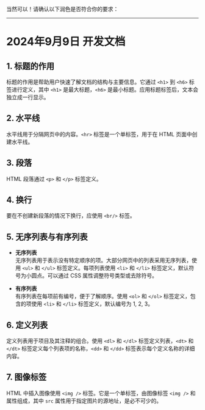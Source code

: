 <!--
	FileName : doc.md
	By : yzx
	MakeTime : 2024年9月11日 下午 07:47:20
	Copyright (C) 2024-2025 openGames 
-->
当然可以！请确认以下润色是否符合你的要求：

---

# 2024年9月9日 开发文档

## 1. 标题的作用

标题的作用是帮助用户快速了解文档的结构与主要信息。它通过 `<h1>` 到 `<h6>` 标签进行定义，其中 `<h1>` 是最大标题，`<h6>` 是最小标题。应用标题标签后，文本会独立成一行显示。

## 2. 水平线

水平线用于分隔网页中的内容。`<hr>` 标签是一个单标签，用于在 HTML 页面中创建水平线。

## 3. 段落

HTML 段落通过 `<p>` 和 `</p>` 标签定义。

## 4. 换行

要在不创建新段落的情况下换行，应使用 `<br/>` 标签。

## 5. 无序列表与有序列表

- **无序列表**  
  无序列表用于表示没有特定顺序的项。大部分网页中的列表采用无序列表，使用 `<ul>` 和 `</ul>` 标签定义。每项列表使用 `<li>` 和 `</li>` 标签定义，默认符号为小圆点。可以通过 CSS 属性调整符号类型或去除符号。

- **有序列表**  
  有序列表在每项前有编号，便于了解顺序。使用 `<ol>` 和 `</ol>` 标签定义，包含的项使用 `<li>` 和 `</li>` 标签定义，默认编号为 1, 2, 3。

## 6. 定义列表
定义列表用于项目及其注释的组合。使用 `<dl>` 和 `</dl>` 标签定义列表，`<dt>` 和 `</dt>` 标签定义每个列表项的名称，`<dd>` 和 `</dd>` 标签表示每个定义名称的详细内容。

## 7. 图像标签
HTML 中插入图像使用 `<img />` 标签。它是一个单标签，由图像标签 `<img />` 和属性组成，其中 `src` 属性用于指定图片的源地址，是必不可少的。
